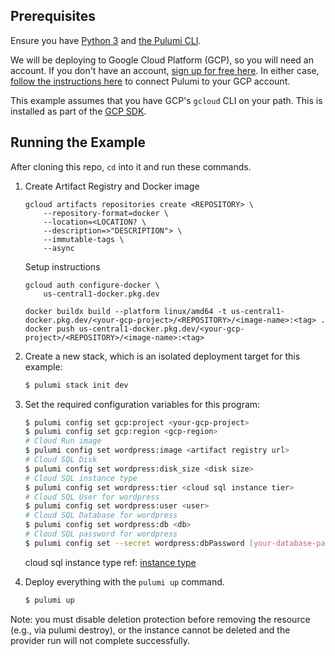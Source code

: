 ## Prerequisites

Ensure you have [Python 3](https://www.python.org/downloads/) and [the Pulumi CLI](https://www.pulumi.com/docs/get-started/install/).

We will be deploying to Google Cloud Platform (GCP), so you will need an account. If you don't have an account,
[sign up for free here](https://cloud.google.com/free/). In either case,
[follow the instructions here](https://www.pulumi.com/docs/intro/cloud-providers/gcp/setup/) to connect Pulumi to your GCP account.

This example assumes that you have GCP's `gcloud` CLI on your path. This is installed as part of the
[GCP SDK](https://cloud.google.com/sdk/).

## Running the Example

After cloning this repo, `cd` into it and run these commands. 

1. Create Artifact Registry and Docker image

    ```
    gcloud artifacts repositories create <REPOSITORY> \
        --repository-format=docker \
        --location=<LOCATION? \
        --description=>"DESCRIPTION"> \
        --immutable-tags \
        --async
    ```

    Setup instructions
    ```
    gcloud auth configure-docker \
        us-central1-docker.pkg.dev
    ```

    ```
    docker buildx build --platform linux/amd64 -t us-central1-docker.pkg.dev/<your-gcp-project>/<REPOSITORY>/<image-name>:<tag> .
    docker push us-central1-docker.pkg.dev/<your-gcp-project>/<REPOSITORY>/<image-name>:<tag>
    ```

2. Create a new stack, which is an isolated deployment target for this example:

    ```bash
    $ pulumi stack init dev
    ```

3. Set the required configuration variables for this program:

    ```bash
    $ pulumi config set gcp:project <your-gcp-project>
    $ pulumi config set gcp:region <gcp-region>
    # Cloud Run image
    $ pulumi config set wordpress:image <artifact registry url>
    # Cloud SQL Disk
    $ pulumi config set wordpress:disk_size <disk size>
    # Cloud SQL instance type
    $ pulumi config set wordpress:tier <cloud sql instance tier>
    # Cloud SQL User for wordpress
    $ pulumi config set wordpress:user <user>
    # Cloud SQL Database for wordpress
    $ pulumi config set wordpress:db <db>
    # Cloud SQL password for wordpress
    $ pulumi config set --secret wordpress:dbPassword [your-database-password-here]
    ```

    cloud sql instance type ref: [instance type](https://cloud.google.com/sql/docs/mysql/instance-settings)

4. Deploy everything with the `pulumi up` command.

    ```bash
    $ pulumi up
    ```


Note: you must disable deletion protection before removing the resource (e.g., via pulumi destroy), or the instance cannot be deleted and the provider run will not complete successfully.
